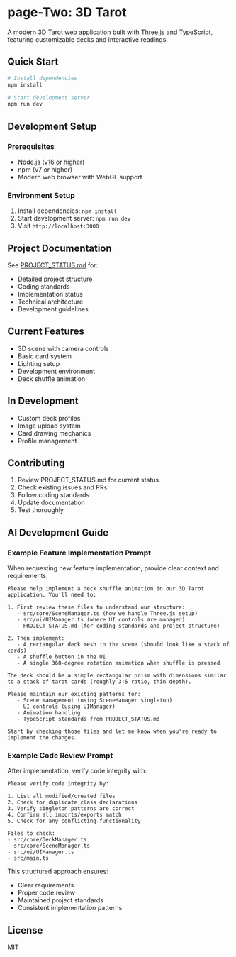 # page-Two: 3D Tarot

A modern 3D Tarot web application built with Three.js and TypeScript, featuring customizable decks and interactive readings.

## Quick Start

```bash
# Install dependencies
npm install

# Start development server
npm run dev
```

## Development Setup

### Prerequisites
- Node.js (v16 or higher)
- npm (v7 or higher)
- Modern web browser with WebGL support

### Environment Setup
1. Install dependencies: `npm install`
2. Start development server: `npm run dev`
3. Visit `http://localhost:3000`

## Project Documentation
See [PROJECT_STATUS.md](PROJECT_STATUS.md) for:
- Detailed project structure
- Coding standards
- Implementation status
- Technical architecture
- Development guidelines

## Current Features
- 3D scene with camera controls
- Basic card system
- Lighting setup
- Development environment
- Deck shuffle animation

## In Development
- Custom deck profiles
- Image upload system
- Card drawing mechanics
- Profile management

## Contributing
1. Review PROJECT_STATUS.md for current status
2. Check existing issues and PRs
3. Follow coding standards
4. Update documentation
5. Test thoroughly

## AI Development Guide

### Example Feature Implementation Prompt
When requesting new feature implementation, provide clear context and requirements:

```
Please help implement a deck shuffle animation in our 3D Tarot application. You'll need to:

1. First review these files to understand our structure:
   - src/core/SceneManager.ts (how we handle Three.js setup)
   - src/ui/UIManager.ts (where UI controls are managed)
   - PROJECT_STATUS.md (for coding standards and project structure)

2. Then implement:
   - A rectangular deck mesh in the scene (should look like a stack of cards)
   - A shuffle button in the UI
   - A single 360-degree rotation animation when shuffle is pressed

The deck should be a simple rectangular prism with dimensions similar to a stack of tarot cards (roughly 3:5 ratio, thin depth).

Please maintain our existing patterns for:
   - Scene management (using SceneManager singleton)
   - UI controls (using UIManager)
   - Animation handling
   - TypeScript standards from PROJECT_STATUS.md

Start by checking those files and let me know when you're ready to implement the changes.
```

### Example Code Review Prompt
After implementation, verify code integrity with:

```
Please verify code integrity by:

1. List all modified/created files
2. Check for duplicate class declarations
3. Verify singleton patterns are correct
4. Confirm all imports/exports match
5. Check for any conflicting functionality

Files to check:
- src/core/DeckManager.ts
- src/core/SceneManager.ts
- src/ui/UIManager.ts
- src/main.ts
```

This structured approach ensures:
- Clear requirements
- Proper code review
- Maintained project standards
- Consistent implementation patterns

## License
MIT